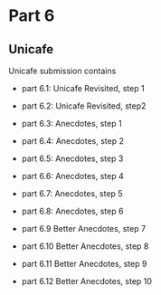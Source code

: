 # Part 6

## Unicafe
Unicafe submission contains
-   part 6.1: Unicafe Revisited, step 1
-   part 6.2: Unicafe Revisited, step2


-   part 6.3: Anecdotes, step 1
-   part 6.4: Anecdotes, step 2
-   part 6.5: Anecdotes, step 3
-   part 6.6: Anecdotes, step 4
-   part 6.7: Anecdotes, step 5
-   part 6.8: Anecdotes, step 6

-   part 6.9 Better Anecdotes, step 7
-   part 6.10 Better Anecdotes, step 8
-   part 6.11 Better Anecdotes, step 9
-   part 6.12 Better Anecdotes, step 10
